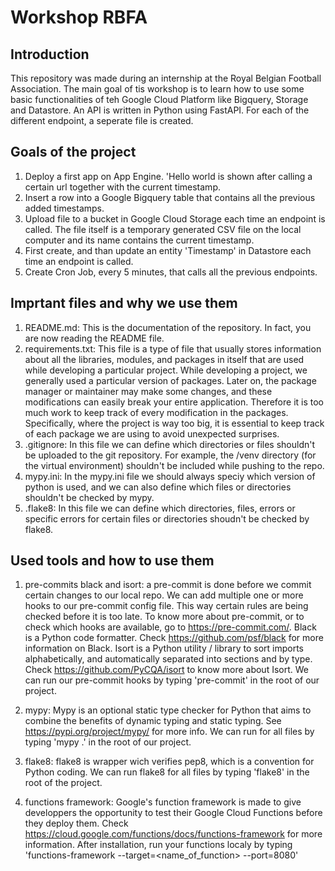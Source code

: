 Workshop RBFA
=============

Introduction
------------
This repository was made during an internship at the Royal Belgian Football Association. The main goal of tis workshop is to learn how to use some basic functionalities of teh Google Cloud Platform like Bigquery, Storage and Datastore.
An API is written in Python using FastAPI. For each of the different endpoint, a seperate file is created.  

Goals of the project
--------------------
1. Deploy a first app on App Engine. 'Hello world is shown after calling a certain url together with the current timestamp.
3. Insert a row into a Google Bigquery table that contains all the previous added timestamps. 
4. Upload file to a bucket in Google Cloud Storage each time an endpoint is called. The file itself is a temporary generated CSV file on the local computer and its name contains the current timestamp. 
5. First create, and than update an entity 'Timestamp' in Datastore each time an endpoint is called.
5. Create Cron Job, every 5 minutes, that calls all the previous endpoints.

Imprtant files and why we use them
----------------------------------
1. README.md: This is the documentation of the repository. In fact, you are now reading the README file. 
2. requirements.txt: This file is a type of file that usually stores information about all the libraries, modules, and packages in itself that are used while developing a particular project.
While developing a project, we generally used a particular version of packages. Later on, the package manager or maintainer may make some changes, and these modifications can easily break your entire application. 
Therefore it is too much work to keep track of every modification in the packages. Specifically, where the project is way too big, it is essential to keep track of each package we are using to avoid unexpected surprises.
3. .gitignore: In this file we can define which directories or files shouldn't be uploaded to the git repository. For example, the /venv directory (for the virtual environment) shouldn't be included while pushing to the repo. 
4. mypy.ini: In the mypy.ini file we should always speciy which version of python is used, and we can also define which files or directories shouldn't be checked by mypy.
5. .flake8: In this file we can define which directories, files, errors or specific errors for certain files or directories shoudn't be checked by flake8. 


Used tools and how to use them
------------------------------
1. pre-commits black and isort: a pre-commit is done before we commit certain changes to our local repo. We can add multiple one or more hooks to our pre-commit config file. This way certain rules are being checked before it is too late. 
To know more about pre-commit, or to check which hooks are available, go to https://pre-commit.com/.
Black is a Python code formatter. Check https://github.com/psf/black for more information on Black. 
Isort is a Python utility / library to sort imports alphabetically, and automatically separated into sections and by type. Check https://github.com/PyCQA/isort to know more about Isort. 
We can run our pre-commit hooks by typing 'pre-commit' in the root of our project. 

2. mypy: Mypy is an optional static type checker for Python that aims to combine the benefits of dynamic typing and static typing. See https://pypi.org/project/mypy/ for more info. 
We can run for all files by typing 'mypy .' in the root of our project. 

3. flake8: flake8 is  wrapper wich verifies pep8, which is a convention for Python coding. 
We can run flake8 for all files by typing 'flake8' in the root of the project. 

4. functions framework: Google's function framework is made to give developpers the opportunity to test their Google Cloud Functions before they deploy them. Check https://cloud.google.com/functions/docs/functions-framework for more information. 
After installation, run your functions localy by typing 'functions-framework --target=<name_of_function> --port=8080'


